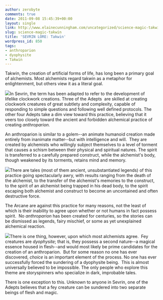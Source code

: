 ```yaml
---
author: zerobyte
comments: true
date: 2011-09-08 15:45:39+00:00
layout: single
link: http://www.elainecunningham.com/uncategorized/science-magic-takwin/
slug: science-magic-takwin
title: 'SEVRIN LORE: Takwin'
wordpress_id: 850
tags:
- anthroparion
- dyophysite
- Takwin
---
```


Takwin, the creation of artificial forms of life, has long been a primary goal of alchemists. Most alchemists regard takwin as a metaphor for enlightenment, but others view it as a literal goal.

[![](http://www.elainecunningham.com/wp-content/uploads/2011/09/alchemy9.jpg)](http://www.elainecunningham.com/wp-content/uploads/2011/09/alchemy9.jpg)In Sevrin, the term has been adapted to refer to the development of lifelike clockwork creations. Three of the Adepts  are skilled at creating clockwork creatures of great subtlety and complexity, capable of responding to simple questions and following well defined protocols. The other four Adepts take a dim view toward this practice, believing that it veers too closely toward the ancient and forbidden alchemical practice of creating _anthroparion._

An anthroparion is similar to a golem--an animate humanoid creation made entirely from inanimate matter--but with intelligence and will.  They are created by alchemists who willingly subject themselve[](http://www.elainecunningham.com/wp-content/uploads/2011/09/alchemy7.jpg)s to a level of torment that causes a schism between their physical and spiritual natures. The spirit is transferred to a carefully prepared construct, while the alchemist's body, though weakened by its torments, retains mind and memory.

[![](http://www.elainecunningham.com/wp-content/uploads/2011/09/alchemy7.jpg)](http://www.elainecunningham.com/wp-content/uploads/2011/09/alchemy7.jpg)There are tales (most of them ancient, unsubstantiated legends) of this practice going spectacularly awry, with results ranging from the death of the alchemist, to the transfer of the alchemist's memories to the construct, to the spirit of an alchemist being trapped in his dead body, to the spirit escaping both alchemist and construct to become an uncontained and often destructive force.

The Arcane are against this practice for many reasons, not the least of which is their inability to agree upon whether or not humans in fact possess spirit.  No _anthroparion_ has been created for centuries, so the stories can be dismissed as legends, fairy mischief, or some as yet unexplained alchemical reaction.

[![](http://www.elainecunningham.com/wp-content/uploads/2011/09/il_570xN_75754314.jpg)](http://www.elainecunningham.com/wp-content/uploads/2011/09/il_570xN_75754314.jpg)There is one thing, however, upon which most alchemists agree.  Fey creatures are _dyophysite_; that is, they possess a second nature--a magical essence housed in flesh--and would most likely be prime candidates for the creation of an anthroparion.  But for some reason no one has ever discovered, _choice_ is an important element of the process. No one has ever successfully forced the sundering of a dyophysite being.  This is almost universally believed to be impossible. The only people who explore this theme are storyspinners who specialize in dark, improbable tales.

There is one exception to this. Unknown to anyone in Sevrin, one of the Adepts believes that a fey creature can be sundered into two separate beings of flesh and magic.

